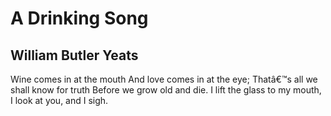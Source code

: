 # A Drinking Song
## William Butler Yeats
Wine comes in at the mouth
And love comes in at the eye;
Thatâ€™s all we shall know for truth
Before we grow old and die.
I lift the glass to my mouth,
I look at you, and I sigh.
